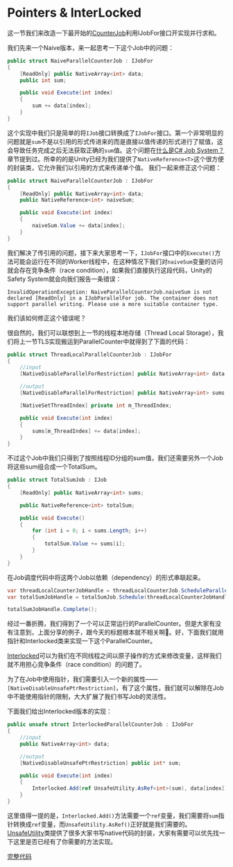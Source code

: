# Pointers & InterLocked

这一节我们来改造一下最开始的[CounterJob](What_is_C_Sharp_JobSystem.md)利用IJobFor接口开实现并行求和。

我们先来一个Naive版本，来一起思考一下这个Job中的问题：

```C#
public struct NaiveParallelCounterJob : IJobFor
{
    [ReadOnly] public NativeArray<int> data;
    public int sum;

    public void Execute(int index)
    {
        sum += data[index];
    }
}
```

这个实现中我们只是简单的将``IJob``接口转换成了``IJobFor``接口。第一个非常明显的问题就是``sum``不是以引用的形式传进来的而是直接以值传递的形式进行了赋值，这会导致任务完成之后无法获取正确的``sum``值。这个问题在[什么是C# Job System？](What_is_C_Sharp_JobSystem.md)章节提到过。所幸的的是Unity已经为我们提供了``NativeReference<T>``这个很方便的封装类，它允许我们以引用的方式来传递单个值。
我们一起来修正这个问题：

```C#
public struct NaiveParallelCounterJob : IJobFor
{
    [ReadOnly] public NativeArray<int> data;
    public NativeReference<int> naiveSum;

    public void Execute(int index)
    {
        naiveSum.Value += data[index];
    }
}
```

我们解决了传引用的问题，接下来大家思考一下，``IJobFor``接口中的``Execute()``方法可能会运行在不同的Worker线程中，在这种情况下我们对``naiveSum``变量的访问就会存在竞争条件（race condition），如果我们直接执行这段代码，Unity的Safety System就会向我们报告一条错误：

``` Log
InvalidOperationException: NaiveParallelCounterJob.naiveSum is not declared [ReadOnly] in a IJobParallelFor job. The container does not support parallel writing. Please use a more suitable container type.
```

我们该如何修正这个错误呢？

很自然的，我们可以联想到上一节的线程本地存储（Thread Local Storage），我们将上一节TLS实现搬运到ParallelCounter中就得到了下面的代码：

```C#
public struct ThreadLocalParallelCounterJob : IJobFor
{
    //input
    [NativeDisableParallelForRestriction] public NativeArray<int> data;

    //output
    [NativeDisableParallelForRestriction] public NativeArray<int> sums;

    [NativeSetThreadIndex] private int m_ThreadIndex;

    public void Execute(int index)
    {
        sums[m_ThreadIndex] += data[index];
    }
}
```

不过这个Job中我们只得到了按照线程ID分组的sum值，我们还需要另外一个Job将这些sum组合成一个TotalSum。

```C#
public struct TotalSumJob : IJob
{
    [ReadOnly] public NativeArray<int> sums;

    public NativeReference<int> totalSum;

    public void Execute()
    {
        for (int i = 0; i < sums.Length; i++)
        {
            totalSum.Value += sums[i];
        }
    }
}
```

在Job调度代码中将这两个Job以依赖（dependency）的形式串联起来。

```C#
var threadLocalCounterJobHandle = threadLocalCounterJob.ScheduleParallel(m_Data.Length, 64, new JobHandle());
var totalSumJobHandle = totalSumJob.Schedule(threadLocalCounterJobHandle);

totalSumJobHandle.Complete();
```

经过一番折腾，我们得到了一个可以正常运行的ParallelCounter。但是大家有没有注意到，上面分享的例子，跟今天的标题根本就不相关啊🤣。好，下面我们就用指针和Interlocked类来实现一下这个ParallelCounter。

[Interlocked](https://docs.microsoft.com/en-us/dotnet/api/system.threading.interlocked?view=net-6.0)可以为我们在不同线程之间以原子操作的方式来修改变量，这样我们就不用担心竞争条件（race condition）的问题了。

为了在Job中使用指针，我们需要引入一个新的属性——``[NativeDisableUnsafePtrRestriction]``，有了这个属性，我们就可以解除在Job中不能使用指针的限制，大大扩展了我们书写Job的灵活性。

下面我们给出Interlocked版本的实现：

```C#
public unsafe struct InterlockedParallelCounterJob : IJobFor
{
    //input
    public NativeArray<int> data;

    //output
    [NativeDisableUnsafePtrRestriction] public int* sum;

    public void Execute(int index)
    {
        Interlocked.Add(ref UnsafeUtility.AsRef<int>(sum), data[index]);
    }
}
```

这里值得一提的是，``Interlocked.Add()``方法需要一个``ref``变量，我们需要将``sum``指针转换成``ref``变量，而``UnsafeUtility.AsRef()``正好就是我们需要的。[UnsafeUtility](https://docs.unity3d.com/ScriptReference/Unity.Collections.LowLevel.Unsafe.UnsafeUtility.html)类提供了很多大家书写native代码的封装，大家有需要可以优先找一下这里是否已经有了你需要的方法实现。

[完整代码](https://github.com/vinsli/C-Sharp-Job-System-Essential/blob/main/JobSystemDemos/Assets/JobSystem/IJobForAdvanced-ParallelCounter/ParallelCounter.cs)
